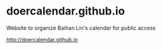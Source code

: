 # doercalendar.github.io

Website to organize Baihan Lin's calendar for public access

<http://doercalendar.github.io>
